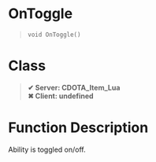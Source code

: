 # OnToggle
> `void OnToggle()`
# Class
> __✔ Server: CDOTA_Item_Lua__  
> __✖ Client: undefined__  
# Function Description
Ability is toggled on/off.
